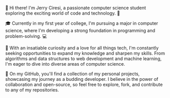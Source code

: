 👋 Hi there! I'm Jerry Ciresi, a passionate computer science student exploring the exciting world of code and technology. 🚀

🎓 Currently in my first year of college, I'm pursuing a major in computer science, where I'm developing a strong foundation in programming and problem-solving. 💻

🌟 With an insatiable curiosity and a love for all things tech, I'm constantly seeking opportunities to expand my knowledge and sharpen my skills. From algorithms and data structures to web development and machine learning, I'm eager to dive into diverse areas of computer science.

🔭 On my GitHub, you'll find a collection of my personal projects, showcasing my journey as a budding developer. I believe in the power of collaboration and open-source, so feel free to explore, fork, and contribute to any of my repositories.
